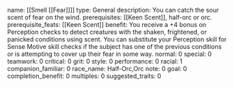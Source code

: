 name: [[Smell [[Fear]]]]
type: General
description: You can catch the sour scent of fear on the wind.
prerequisites: [[Keen Scent]], half-orc or orc.
prerequisite_feats: [[Keen Scent]]
benefit: You receive a +4 bonus on Perception checks to detect creatures with the shaken, frightened, or panicked conditions using scent. You can substitute your Perception skill for Sense Motive skill checks if the subject has one of the previous conditions or is attempting to cover up their fear in some way.
normal: 0
special: 0
teamwork: 0
critical: 0
grit: 0
style: 0
performance: 0
racial: 1
companion_familiar: 0
race_name: Half-Orc,Orc
note: 0
goal: 0
completion_benefit: 0
multiples: 0
suggested_traits: 0
